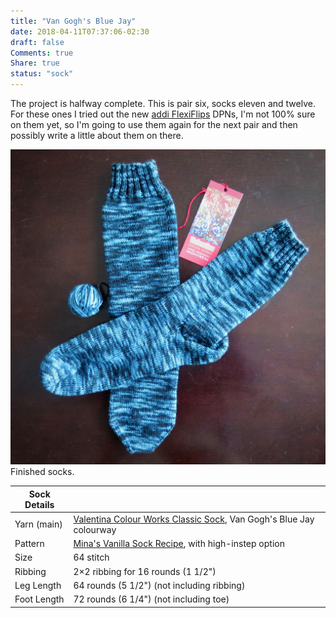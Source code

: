 ```yaml
---
title: "Van Gogh's Blue Jay"
date: 2018-04-11T07:37:06-02:30
draft: false
Comments: true
Share: true
status: "sock"
---
```


The project is halfway complete. This is pair six, socks eleven and twelve. For these ones I tried out the new [addi FlexiFlips](http://www.skacelknitting.com/addi-Flexiflips/) DPNs, I'm not 100% sure on them yet, so I'm going to use them again for the next pair and then possibly write a little about them on there.

![Photo](/post/blue_jay/blue_jay.jpg) Finished socks.

| Sock Details |                                                                                                                                                 |
|--------------|-------------------------------------------------------------------------------------------------------------------------------------------------|
| Yarn (main)  | [Valentina Colour Works Classic Sock](https://www.ravelry.com/yarns/library/valentina-colour-works-classic-sock), Van Gogh's Blue Jay colourway |
| Pattern      | [Mina's Vanilla Sock Recipe](https://www.ravelry.com/patterns/library/minas-vanilla-sock-recipe), with high-instep option                       |
| Size         | 64 stitch                                                                                                                                       |
| Ribbing      | 2×2 ribbing for 16 rounds (1 1/2")                                                                                                              |
| Leg Length   | 64 rounds (5 1/2") (not including ribbing)                                                                                                      |
| Foot Length  | 72 rounds (6 1/4") (not including toe)                                                                                                          |
